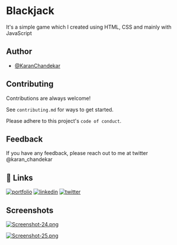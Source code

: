 
# Blackjack

It's a simple game which I created using HTML, CSS and mainly with JavaScript


## Author

- [@KaranChandekar](https://www.github.com/KaranChandekar)


## Contributing

Contributions are always welcome!

See `contributing.md` for ways to get started.

Please adhere to this project's `code of conduct`.


## Feedback

If you have any feedback, please reach out to me at twitter @karan_chandekar


## 🔗 Links
[![portfolio](https://img.shields.io/badge/my_portfolio-000?style=for-the-badge&logo=ko-fi&logoColor=white)](https://portfolio-web-one-lovat.vercel.app/)
[![linkedin](https://img.shields.io/badge/linkedin-0A66C2?style=for-the-badge&logo=linkedin&logoColor=white)](https://www.linkedin.com/in/karan-chandekar-a87263219/)
[![twitter](https://img.shields.io/badge/twitter-1DA1F2?style=for-the-badge&logo=twitter&logoColor=white)](https://twitter.com/karanchandekar1)


## Screenshots

[![Screenshot-24.png](https://i.postimg.cc/BQ8ZCXwP/Screenshot-24.png)](https://postimg.cc/N5cwsftQ)

[![Screenshot-25.png](https://i.postimg.cc/x162DQ7V/Screenshot-25.png)](https://postimg.cc/18VTwksv)
